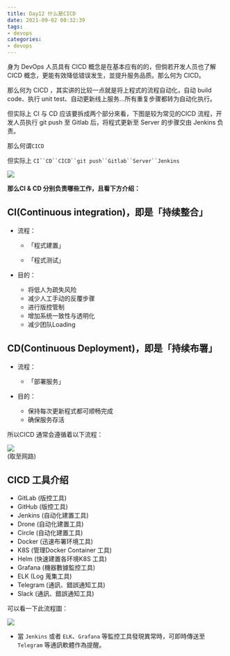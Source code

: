 ```yaml
---
title: Day12 什么是CICD
date: 2021-09-02 08:32:39
tags:
- devops
categories: 
- devops
---
```

身为 DevOps 人员具有 CICD 概念是在基本应有的的，但倘若开发人员也了解 CICD 概念，更能有效降低错误发生，並提升服务品质。那么何为 CICD。

那么何为 CICD ，其实讲的比较一点就是将上程式的流程自动化，自动 build code、执行 unit test、自动更新线上服务...所有重复步骤都转为自动化执行。

但实际上 CI 与 CD 应该要拆成两个部分來看，下图是较为常见的CICD 流程，开发人员执行 git push 至 Gitlab 后，将程式更新至 Server 的步骤交由 Jenkins 负责。

那么何谓`CICD`
<!--more-->
但实际上 `CI``CD``CICD``git push``Gitlab``Server``Jenkins`

![](https://i.imgur.com/aCKJLPK.png)

**那么CI & CD 分别负责哪些工作，且看下方介绍：**

## CI(Continuous integration)，即是「持续整合」

-   流程：
    
    -   「程式建置」  
        
    -   「程式测试」  
    
-   目的：
    
    -   将低人为疏失风险
    -   减少人工手动的反覆步骤
    -   进行版控管制
    -   增加系统一致性与透明化
    -   减少团队Loading

## CD(Continuous Deployment)，即是「持续布署」

-   流程：
    
    -   「部署服务」  
    
-   目的：
    
    -   保持每次更新程式都可顺畅完成
    -   确保服务存活

所以CICD 通常会遵循着以下流程：

![](https://i.imgur.com/V5nuckV.png)  
(取至网路)

## CICD 工具介绍

-   GitLab (版控工具)
-   GitHub (版控工具)
-   Jenkins (自动化建置工具)
-   Drone (自动化建置工具)
-   Circle (自动化建置工具)
-   Docker (迅速布署环境工具)
-   K8S (管理Docker Container 工具)
-   Helm (快速建置各环境K8S 工具)
-   Grafana (機器數據監控工具)
-   ELK (Log 蒐集工具)
-   Telegram (通訊、錯誤通知工具)
-   Slack (通訊、錯誤通知工具)

可以看一下此流程圖：

![](https://i.imgur.com/wZSqPY2.png)

-   當 `Jenkins` 或者 `ELK`、`Grafana` 等監控工具發現異常時，可即時傳送至`Telegram` 等通訊軟體作為提醒。